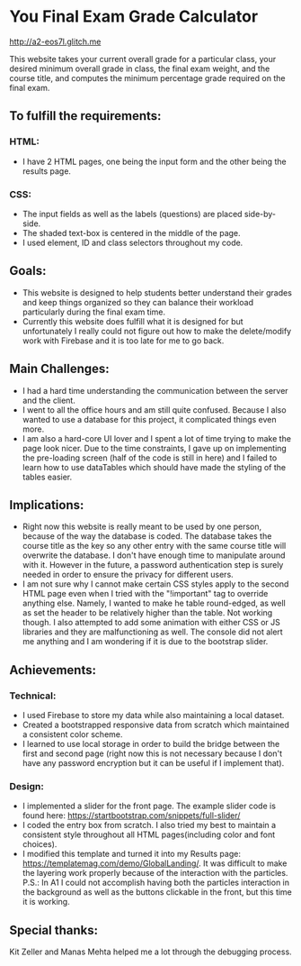 You Final Exam Grade Calculator
===
http://a2-eos7l.glitch.me

This website takes your current overall grade for a particular class, your desired minimum overall grade in class, the final exam weight, and the course title, and computes the minimum percentage grade required on the final exam.

To fulfill the requirements:
---
### HTML:

- I have 2 HTML pages, one being the input form and the other being the results page. 

### CSS: 

- The input fields as well as the labels (questions) are placed side-by-side.
- The shaded text-box is centered in the middle of the page.
- I used element, ID and class selectors throughout my code. 


Goals:
---
- This website is designed to help students better understand their grades and keep things organized so they can balance their workload particularly during the final exam time. 
- Currently this website does fulfill what it is designed for but unfortunately I really could not figure out how to make the delete/modify work with Firebase and it is too late for me to go back.


Main Challenges:
---
- I had a hard time understanding the communication between the server and the client.
- I went to all the office hours and am still quite confused. Because I also wanted to use a database for this project, it complicated things even more. 
- I am also a hard-core UI lover and I spent a lot of time trying to make the page look nicer. Due to the time constraints, I gave up on implementing the pre-loading screen (half of the code is still in here) and I failed to learn how to use dataTables which should have made the styling of the tables easier.


Implications:
---
- Right now this website is really meant to be used by one person, because of the way the database is coded. The database takes the course title as the key so any other entry with the same course title will overwrite the database. I don't have enough time to manipulate around with it. However in the future, a password authentication step is surely needed in order to ensure the privacy for different users. 
- I am not sure why I cannot make certain CSS styles apply to the second HTML page even when I tried with the "!important" tag to override anything else. Namely, I wanted to make he table round-edged, as well as set the header to be relatively higher than the table. Not working though. I also attempted to add some animation with either CSS or JS libraries and they are malfunctioning as well. The console did not alert me anything and I am wondering if it is due to the bootstrap slider. 



Achievements:
---
### Technical:
- I used Firebase to store my data while also maintaining a local dataset. 
- Created a bootstrapped responsive data from scratch which maintained a consistent color scheme. 
- I learned to use local storage in order to build the bridge between the first and second page (right now this is not necessary because I don't have any password encryption but it can be useful if I implement that).

### Design:
- I implemented a slider for the front page. The example slider code is found here: https://startbootstrap.com/snippets/full-slider/
- I coded the entry box from scratch. I also tried my best to maintain a consistent style throughout all HTML pages(including color and font choices).
- I modified this template and turned it into my Results page: https://templatemag.com/demo/GlobalLanding/. It was difficult to make the layering work properly because of the interaction with the particles. P.S.: In A1 I could not accomplish having both the particles interaction in the background as well as the buttons clickable in the front, but this time it is working. 


Special thanks:
---
Kit Zeller and Manas Mehta helped me a lot through the debugging process. 

